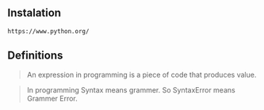 ## Instalation
```
https://www.python.org/
```
## Definitions
> An expression in programming is a piece of code that produces value.

> In programming Syntax means grammer. So SyntaxError means Grammer Error.

